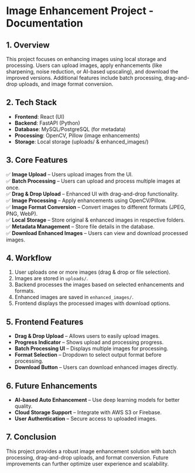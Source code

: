 # Image Enhancement Project - Documentation

## 1. Overview
This project focuses on enhancing images using local storage and processing. Users can upload images, apply enhancements (like sharpening, noise reduction, or AI-based upscaling), and download the improved versions. Additional features include batch processing, drag-and-drop uploads, and image format conversion.

## 2. Tech Stack
- **Frontend**: React (UI)
- **Backend**: FastAPI (Python)
- **Database**: MySQL/PostgreSQL (for metadata)
- **Processing**: OpenCV, Pillow (image enhancements)
- **Storage**: Local storage (uploads/ & enhanced_images/)

## 3. Core Features
✅ **Image Upload** – Users upload images from the UI.  
✅ **Batch Processing** – Users can upload and process multiple images at once.  
✅ **Drag & Drop Upload** – Enhanced UI with drag-and-drop functionality.  
✅ **Image Processing** – Apply enhancements using OpenCV/Pillow.  
✅ **Image Format Conversion** – Convert images to different formats (JPEG, PNG, WebP).  
✅ **Local Storage** – Store original & enhanced images in respective folders.  
✅ **Metadata Management** – Store file details in the database.  
✅ **Download Enhanced Images** – Users can view and download processed images.  

## 4. Workflow
1. User uploads one or more images (drag & drop or file selection).  
2. Images are stored in `uploads/`.  
3. Backend processes the images based on selected enhancements and formats.  
4. Enhanced images are saved in `enhanced_images/`.  
5. Frontend displays the processed images with download options.  

## 5. Frontend Features
- **Drag & Drop Upload** – Allows users to easily upload images.
- **Progress Indicator** – Shows upload and processing progress.
- **Batch Processing UI** – Displays multiple images for processing.
- **Format Selection** – Dropdown to select output format before processing.
- **Download Button** – Users can download enhanced images directly.

## 6. Future Enhancements
- **AI-based Auto Enhancement** – Use deep learning models for better quality.
- **Cloud Storage Support** – Integrate with AWS S3 or Firebase.
- **User Authentication** – Secure access to uploaded images.

## 7. Conclusion
This project provides a robust image enhancement solution with batch processing, drag-and-drop uploads, and format conversion. Future improvements can further optimize user experience and scalability.
